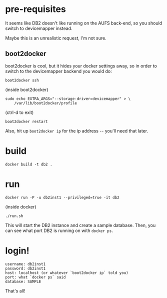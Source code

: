 pre-requisites
==============

It seems like DB2 doesn't like running on the AUFS back-end, so you should
switch to devicemapper instead.

Maybe this is an unrealistic request, I'm not sure.

boot2docker
-----------

boot2docker is cool, but it hides your docker settings away, so in order to
switch to the devicemapper backend you would do:

    boot2docker ssh

(inside boot2docker)

    sudo echo EXTRA_ARGS="--storage-driver=devicemapper" > \
        /var/lib/boot2docker/profile
    
(ctrl-d to exit)

    boot2docker restart

Also, hit up `boot2docker ip` for the ip address -- you'll need that later.


build
=====

    docker build -t db2 .

run
===

    docker run -P -u db2inst1 --privileged=true -it db2

(inside docker)

    ./run.sh

This will start the DB2 instance and create a sample database.  Then, you can
see what port DB2 is running on with `docker ps`.

login!
======

    username: db2inst1
    password: db2inst1
    host: localhost (or whatever `boot2docker ip` told you)
    port: what `docker ps` said
    database: SAMPLE

That's all!

